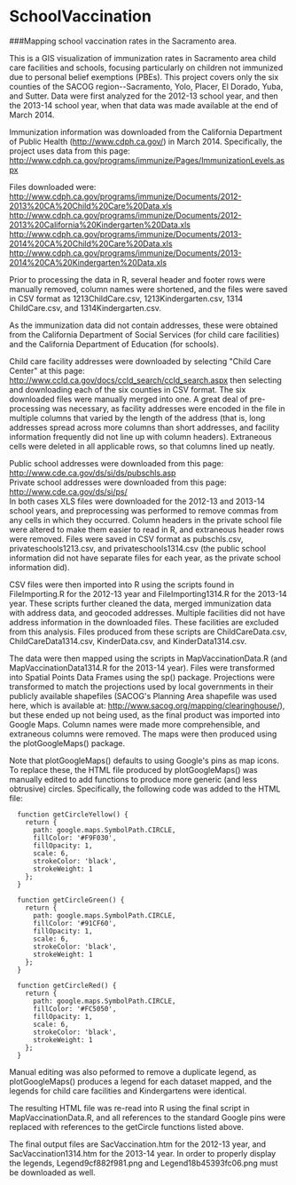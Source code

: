 SchoolVaccination
=================

###Mapping school vaccination rates in the Sacramento area.


This is a GIS visualization of immunization rates in Sacramento area child care facilities and schools, focusing particularly on children not immunized due to personal belief exemptions (PBEs).  This project covers only the six counties of the SACOG region--Sacramento, Yolo, Placer, El Dorado, Yuba, and Sutter.  Data were first analyzed for the 2012-13 school year, and then the 2013-14 school year, when that data was made available at the end of March 2014.

Immunization information was downloaded from the California Department of Public Health (http://www.cdph.ca.gov/) in March 2014.  Specifically, the project uses data from this page: http://www.cdph.ca.gov/programs/immunize/Pages/ImmunizationLevels.aspx

Files downloaded were:  
http://www.cdph.ca.gov/programs/immunize/Documents/2012-2013%20CA%20Child%20Care%20Data.xls  
http://www.cdph.ca.gov/programs/immunize/Documents/2012-2013%20California%20Kindergarten%20Data.xls  
http://www.cdph.ca.gov/programs/immunize/Documents/2013-2014%20CA%20Child%20Care%20Data.xls  
http://www.cdph.ca.gov/programs/immunize/Documents/2013-2014%20CA%20Kindergarten%20Data.xls

Prior to processing the data in R, several header and footer rows were manually removed, column names were shortened, and the files were saved in CSV format as 1213ChildCare.csv, 1213Kindergarten.csv, 1314 ChildCare.csv, and 1314Kindergarten.csv.

As the immunization data did not contain addresses, these were obtained from the California Department of Social Services (for child care facilities) and the California Department of Education (for schools).

Child care facility addresses were downloaded by selecting "Child Care Center" at this page: http://www.ccld.ca.gov/docs/ccld_search/ccld_search.aspx
then selecting and downloading each of the six counties in CSV format.  The six downloaded files were manually merged into one.  A great deal of pre-processing was necessary, as facility addresses were encoded in the file in multiple columns that varied by the length of the address (that is, long addresses spread across more columns than short addresses, and facility information frequently did not line up with column headers).  Extraneous cells were deleted in all applicable rows, so that columns lined up neatly.

Public school addresses were downloaded from this page: http://www.cde.ca.gov/ds/si/ds/pubschls.asp  
Private school addresses were downloaded from this page: http://www.cde.ca.gov/ds/si/ps/  
In both cases XLS files were downloaded for the 2012-13 and 2013-14 school years, and preprocessing was performed to remove commas from any cells in which they occurred.  Column headers in the private school file were altered to make them easier to read in R, and extraneous header rows were removed.  Files were saved in CSV format as pubschls.csv,  privateschools1213.csv, and privateschools1314.csv (the public school information did not have separate files for each year, as the private school information did).

CSV files were then imported into R using the scripts found in FileImporting.R for the 2012-13 year and FileImporting1314.R for the 2013-14 year.  These scripts further cleaned the data, merged immunization data with address data, and geocoded addresses.  Multiple facilities did not have address information in the downloaded files.  These facilities are excluded from this analysis.  Files produced from these scripts are ChildCareData.csv, ChildCareData1314.csv, KinderData.csv, and KinderData1314.csv.

The data were then mapped using the scripts in MapVaccinationData.R (and MapVaccinationData1314.R for the 2013-14 year).  Files were transformed into Spatial Points Data Frames using the sp() package.  Projections were transformed to match the projections used by local governments in their publicly available shapefiles (SACOG's Planning Area shapefile was used here, which is available at: http://www.sacog.org/mapping/clearinghouse/), but these ended up not being used, as the final product was imported into Google Maps.  Column names were made more comprehensible, and extraneous columns were removed.  The maps were then produced using the plotGoogleMaps() package.

Note that plotGoogleMaps() defaults to using Google's pins as map icons.  To replace these, the HTML file produced by plotGoogleMaps() was manually edited to add functions to produce more generic (and less obtrusive) circles.  Specifically, the following code was added to the HTML file:

```
  function getCircleYellow() {  
    return {  
      path: google.maps.SymbolPath.CIRCLE, 
      fillColor: '#F9F030',  
      fillOpacity: 1,  
      scale: 6,  
      strokeColor: 'black',  
      strokeWeight: 1  
    };  
  }  
  
  function getCircleGreen() {  
    return {  
      path: google.maps.SymbolPath.CIRCLE,  
      fillColor: '#91CF60',  
      fillOpacity: 1,  
      scale: 6,  
      strokeColor: 'black',  
      strokeWeight: 1  
    };  
  } 
  
  function getCircleRed() {  
    return {  
      path: google.maps.SymbolPath.CIRCLE,  
      fillColor: '#FC5050',  
      fillOpacity: 1,  
      scale: 6,  
      strokeColor: 'black',  
      strokeWeight: 1  
    };  
  }  
```

Manual editing was also peformed to remove a duplicate legend, as plotGoogleMaps() produces a legend for each dataset mapped, and the legends for child care facilities and Kindergartens were identical.

The resulting HTML file was re-read into R using the final script in MapVaccinationData.R, and all references to the standard Google pins were replaced with references to the getCircle functions listed above.

The final output files are SacVaccination.htm for the 2012-13 year, and SacVaccination1314.htm for the 2013-14 year.  In order to properly display the legends, Legend9cf882f981.png and Legend18b45393fc06.png must be downloaded as well.
